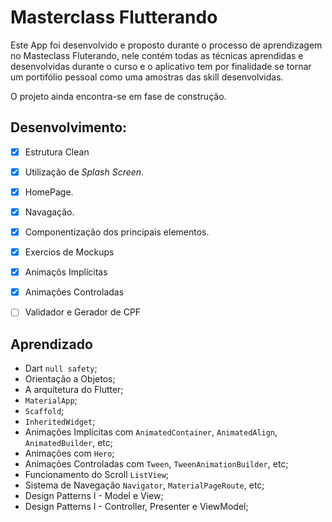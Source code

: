 # Masterclass Flutterando

Este App foi desenvolvido e proposto durante o processo de aprendizagem no Masteclass Fluterando, nele contém todas as técnicas aprendidas e desenvolvidas durante o curso e o aplicativo tem por finalidade se tornar um portifólio pessoal como uma amostras das skill desenvolvidas.

O projeto ainda encontra-se em fase de construção.


 ## Desenvolvimento:
 - [x] Estrutura Clean
 - [x] Utilização de *Splash Screen*.
 - [x] HomePage.
 - [x] Navagação.
 - [x] Componentização dos principais elementos.
 - [x] Exercios de Mockups
 - [x] Animaçõs Implícitas
 - [x] Animações Controladas
 - [ ] Validador e Gerador de CPF


 ## Aprendizado
* Dart `null safety`; 
* Orientação a Objetos;
* A arquitetura do Flutter;
* `MaterialApp`;
* `Scaffold`;
* `InheritedWidget`;
* Animações Implícitas com `AnimatedContainer`, `AnimatedAlign`, `AnimatedBuilder`, etc;
* Animações com `Hero`;
* Animações Controladas com `Tween`, `TweenAnimationBuilder`, etc;
* Funcionamento do Scroll `ListView`;
* Sistema de Navegação `Navigator`, `MaterialPageRoute`, etc; 
* Design Patterns I - Model e View;
* Design Patterns I - Controller, Presenter e ViewModel;
